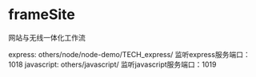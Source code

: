 # frameSite
网站与无线一体化工作流

express: others/node/node-demo/TECH_express/    监听express服务端口：1018
javascript: others/javascript/                  监听javascript服务端口：1019
